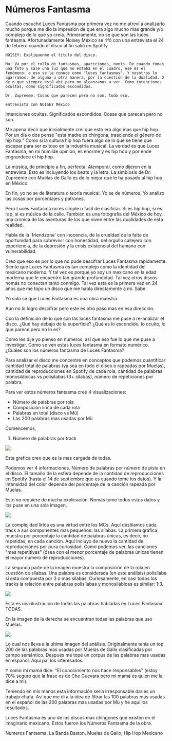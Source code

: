 # Números Fantasma

Cuando escuché Luces Fantasma por primera vez no me atreví a analizarlo mucho porque me dio la impresión de que era algo mucho mas grande y/o complejo de lo que yo creía. Primeramente, no se que son las luces fantasma. Afortunadamente Noisey México se rifó con una entrevista el 24 de febrero cuando el disco al fin salió en Spotify.

    NOISEY: Explíquenme el título del disco.

    Mu: Va por el rollo de fantasmas, apariciones, ovnis. De cuando tomas una foto y sale una luz que no estaba en el cuadro, ese es el fenómeno: a eso se le conoce como "luces fantasmas". Y nosotros lo agarramos, de alguna u otra manera, por la cuestión de la dualidad. O de o que siempre está ahí pero no alcanzamos a ver. Como intenciones ocultas, como significados escondidos.

    Dr. Zupreeme: Cosas que parecen pero no son, todo eso.

    entrevista con NOISEY México

Intenciones ocultas. Significados escondidos. Cosas que parecen pero no son.

Me apena decir que inicialmente creí que esto era algo mas que hip hop. Por un día o dos pensé "esta madre es chingona, trasciende el género de hip hop." Como si la cultura hip hop fuera algo de lo que se tiene que escapar para ser exitoso en la industria musical. La verdad es que Luces Fantasma, en mi humilde opinión, es enorme y es hip hop y por ende engrandece el hip hop.

La música, de principio a fin, perfecta. Atemporal, como dijeron en la entrevista. Esto es incluyendo los beats y la letra. La simbiosis de Dr. Zupreeme con Muelas de Gallo es de lo mejor que le ha pasado al hip hop en México.

En fin, yo no se de literatura o teoría musical. Yo se de números. Yo analizo las cosas por porcentajes y patrones.

Pero Luces Fantasma no es simple o facil de clasificar. Si es hip hop, si es rap, si es música de la calle. También es una fotografía del México de hoy, una cronica de las aventuras de los que viven entre las dualidades de esta realidad.

Habla de la 'friendzone' con inocencia, de la crueldad de la falta de oportunidad para sobrevivir con honestidad, del orgullo callejero con experiencia, de la depresión y la crisis existencial del humano con vulnerabilidad.

Creo que eso es por lo que no pude descifrar Luces Fantasma rápidamente. Siento que Luces Fantasma es tan complejo como la identidad del mexicano moderno. Y tal vez es porque yo soy un mexicano en la edad moderna que le encuentro tan grande profundidad. Tal vez otros discos nomás no conectan tanto conmigo. Tal vez esta es la primera vez en 24 años que me topo un disco que me habla directamente a mi. Sabe.

Yo solo sé que Luces Fantasma es una obra maestra.

Aun no lo logro descifrar pero este es otro paso mas en esa dirección.

Con la definición de lo que son las luces fantasma me puse a re-analizar el disco. ¿Qué hay debajo de la superficie? ¿Qué es lo escondido, lo oculto, lo que parece pero no lo es?

Como les dije yo pienso en números, así que eso fue lo que me puse a investigar. Como se ven estas luces fantasma en formato numérico.
¿Cuáles son los números fantasma de Luces Fantasma?

Para analizar el disco me concentré en conceptos que podemos cuantificar: cantidad total de palabras (ya sea en todo el disco o rapeadas por Muelas), cantidad de reproducciones en Spotify de cada rola, cantidad de palabras monosilábicas vs polisílabas (3+ sílabas), número de repeticiones por palabra.

Para ver estos números fantasma creé 4 visualizaciones:

* Número de palabras por rola
* Composición lírica de cada rola
* Palabras en total (disco vs Mü)
* Las 200 palabras mas usadas por Mü

Comencemos,

1. Número de palabras por track
<div class='tableauPlaceholder' id='viz1580022381393' style='position: relative'><noscript><a href='https:&#47;&#47;chekos-whitehouses-sflj.squarespace.com&#47;numeros-fantasma&#47;2017&#47;9&#47;23&#47;numeros-fantasma'><img alt=' ' src='https:&#47;&#47;public.tableau.com&#47;static&#47;images&#47;Ra&#47;RapAnalisisNumerosFantasma&#47;TOTALPALABRASXTRACK&#47;1_rss.png' style='border: none' /></a></noscript><object class='tableauViz'  style='display:none;'><param name='host_url' value='https%3A%2F%2Fpublic.tableau.com%2F' /> <param name='embed_code_version' value='3' /> <param name='site_root' value='' /><param name='name' value='RapAnalisisNumerosFantasma&#47;TOTALPALABRASXTRACK' /><param name='tabs' value='no' /><param name='toolbar' value='yes' /><param name='static_image' value='https:&#47;&#47;public.tableau.com&#47;static&#47;images&#47;Ra&#47;RapAnalisisNumerosFantasma&#47;TOTALPALABRASXTRACK&#47;1.png' /> <param name='animate_transition' value='yes' /><param name='display_static_image' value='yes' /><param name='display_spinner' value='yes' /><param name='display_overlay' value='yes' /><param name='display_count' value='yes' /><param name='filter' value='wmode=opaque' /></object></div>
<script type='text/javascript'>var divElement = document.getElementById('viz1580022381393');var vizElement = divElement.getElementsByTagName('object')[0];vizElement.style.width='100%';vizElement.style.height=(divElement.offsetWidth*0.75)+'px';                    var scriptElement = document.createElement('script');scriptElement.src = 'https://public.tableau.com/javascripts/api/viz_v1.js';                    vizElement.parentNode.insertBefore(scriptElement, vizElement);</script>

Esta grafica creo que es la mas cargada de todas.

Podemos ver 4 informaciones. Número de palabras por número de pista en el disco. El tamaño de la esfera depende de la cantidad de reproducciones en Spotify (hasta el 14 de septiembre que es cuando tome los datos). Y la intensidad del color depende del porcentaje de la canción rapeada por Muelas.

Esto no requiere de mucha explicación. Nomás tome todos estos datos y los puse en una sola imagen.
<div class='tableauPlaceholder' id='viz1580022405284' style='position: relative'><noscript><a href='https:&#47;&#47;chekos-whitehouses-sflj.squarespace.com&#47;numeros-fantasma&#47;2017&#47;9&#47;23&#47;numeros-fantasma'><img alt=' ' src='https:&#47;&#47;public.tableau.com&#47;static&#47;images&#47;Ra&#47;RapAnalisisNumerosFantasma&#47;Dashboard2&#47;1_rss.png' style='border: none' /></a></noscript><object class='tableauViz'  style='display:none;'><param name='host_url' value='https%3A%2F%2Fpublic.tableau.com%2F' /> <param name='embed_code_version' value='3' /> <param name='site_root' value='' /><param name='name' value='RapAnalisisNumerosFantasma&#47;Dashboard2' /><param name='tabs' value='no' /><param name='toolbar' value='yes' /><param name='static_image' value='https:&#47;&#47;public.tableau.com&#47;static&#47;images&#47;Ra&#47;RapAnalisisNumerosFantasma&#47;Dashboard2&#47;1.png' /> <param name='animate_transition' value='yes' /><param name='display_static_image' value='yes' /><param name='display_spinner' value='yes' /><param name='display_overlay' value='yes' /><param name='display_count' value='yes' /><param name='filter' value='wmode=opaque' /></object></div>
<script type='text/javascript'>var divElement = document.getElementById('viz1580022405284');var vizElement = divElement.getElementsByTagName('object')[0];vizElement.style.width='100%';vizElement.style.height=(divElement.offsetWidth*0.75)+'px';                    var scriptElement = document.createElement('script');scriptElement.src = 'https://public.tableau.com/javascripts/api/viz_v1.js';                    vizElement.parentNode.insertBefore(scriptElement, vizElement);</script>

La complejidad lírica es una virtud entre los MCs. Aquí destilamos cada track a sus componentes mas pequeños: las sílabas. La primera gráfica muestra por porcentaje la cantidad de palabras únicas, es decir, no repetidas, en cada canción. Aquí incluyo de nuevo la cantidad de reproducciones por pura curiosidad. Como podemos ver, las canciones "mas repetitivas" (ósea con el menor porcentaje de palabras únicas tienen el mayor número de reproducciones).

La segunda parte de la imagen muestra la composición de la rola en cuestión de sílabas. Una palabra es considerada (en este análisis) polisílaba si esta compuesta por 3 o mas sílabas. Curiosamente, en casi todos los tracks la relación entre palabras polisílabas y monosilábicas es similar: 1:3.

<div class='tableauPlaceholder' id='viz1580022419796' style='position: relative'><noscript><a href='https:&#47;&#47;chekos-whitehouses-sflj.squarespace.com&#47;numeros-fantasma&#47;2017&#47;9&#47;23&#47;numeros-fantasma'><img alt=' ' src='https:&#47;&#47;public.tableau.com&#47;static&#47;images&#47;Ra&#47;RapAnalisisNumerosFantasma&#47;Dashboard3&#47;1_rss.png' style='border: none' /></a></noscript><object class='tableauViz'  style='display:none;'><param name='host_url' value='https%3A%2F%2Fpublic.tableau.com%2F' /> <param name='embed_code_version' value='3' /> <param name='site_root' value='' /><param name='name' value='RapAnalisisNumerosFantasma&#47;Dashboard3' /><param name='tabs' value='no' /><param name='toolbar' value='yes' /><param name='static_image' value='https:&#47;&#47;public.tableau.com&#47;static&#47;images&#47;Ra&#47;RapAnalisisNumerosFantasma&#47;Dashboard3&#47;1.png' /> <param name='animate_transition' value='yes' /><param name='display_static_image' value='yes' /><param name='display_spinner' value='yes' /><param name='display_overlay' value='yes' /><param name='display_count' value='yes' /><param name='filter' value='wmode=opaque' /></object></div>
<script type='text/javascript'>var divElement = document.getElementById('viz1580022419796');var vizElement = divElement.getElementsByTagName('object')[0];vizElement.style.width='100%';vizElement.style.height=(divElement.offsetWidth*0.75)+'px';                    var scriptElement = document.createElement('script');scriptElement.src = 'https://public.tableau.com/javascripts/api/viz_v1.js';                    vizElement.parentNode.insertBefore(scriptElement, vizElement);</script>

Esta es una ilustración de todas las palabras habladas en Luces Fantasma. TODAS.

En la imagen de la derecha se encuentran todas las palabras que uso Muelas.

<div class='tableauPlaceholder' id='viz1580022432394' style='position: relative'><noscript><a href='https:&#47;&#47;chekos-whitehouses-sflj.squarespace.com&#47;numeros-fantasma&#47;2017&#47;9&#47;23&#47;numeros-fantasma'><img alt=' ' src='https:&#47;&#47;public.tableau.com&#47;static&#47;images&#47;Ra&#47;RapAnalisisNumerosFantasma&#47;TOP200MUELAS&#47;1_rss.png' style='border: none' /></a></noscript><object class='tableauViz'  style='display:none;'><param name='host_url' value='https%3A%2F%2Fpublic.tableau.com%2F' /> <param name='embed_code_version' value='3' /> <param name='site_root' value='' /><param name='name' value='RapAnalisisNumerosFantasma&#47;TOP200MUELAS' /><param name='tabs' value='no' /><param name='toolbar' value='yes' /><param name='static_image' value='https:&#47;&#47;public.tableau.com&#47;static&#47;images&#47;Ra&#47;RapAnalisisNumerosFantasma&#47;TOP200MUELAS&#47;1.png' /> <param name='animate_transition' value='yes' /><param name='display_static_image' value='yes' /><param name='display_spinner' value='yes' /><param name='display_overlay' value='yes' /><param name='display_count' value='yes' /><param name='filter' value='wmode=opaque' /></object></div>
<script type='text/javascript'>var divElement = document.getElementById('viz1580022432394');var vizElement = divElement.getElementsByTagName('object')[0];vizElement.style.width='100%';vizElement.style.height=(divElement.offsetWidth*0.75)+'px';                    var scriptElement = document.createElement('script');scriptElement.src = 'https://public.tableau.com/javascripts/api/viz_v1.js';                    vizElement.parentNode.insertBefore(scriptElement, vizElement);</script>

Lo cual nos lleva a la última imagen del análisis. Originalmente tenia un top 200 de las palabras mas usadas por Muelas de Gallo clasificadas por campo semántico. Después me topé un corpus de las palabras mas usadas en español. Aquí pa' los interesados.

Y como mi mamá dice: "El conocimiento nos hace responsables" (estoy 70% seguro que la frase es de Che Guevara pero mi mamá es quien me la dice a mi).

Teniendo en mis manos esta información sería irresponsable darles un trabajo chafa. Así que me di a la idea de filtrar las 100 palabras mas usadas en el español de las 200 palabras mas usadas por Mü y he aquí los resultados.

Luces Fantasma es uno de los discos mas chingones que existen en el imaginario mexicano. Estos fueron los Números Fantasma de la obra.

Numeros Fantasma, La Banda Baston, Muelas de Gallo, Hip Hop Mexicano
